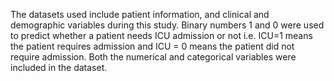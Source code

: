The datasets used include patient information, and clinical and demographic variables during this study. Binary numbers 1 and 0 were used to predict whether a patient needs ICU admission or not i.e. ICU=1 means the patient requires admission and ICU = 0 means the patient did not require admission. Both the numerical and categorical variables were included in the dataset. 
